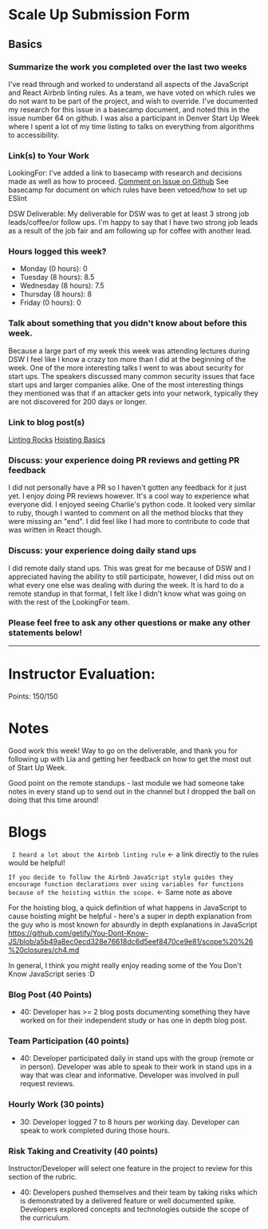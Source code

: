 # Scale Up Submission Form

## Basics

### Summarize the work you completed over the last two weeks
I've read through and worked to understand all aspects of the JavaScript and React Airbnb linting rules. As a team, we have voted on which rules we do not want to be part of the project, and wish to override. I've documented my research for this issue in a basecamp document, and noted this in the issue number 64 on github. I was also a participant in Denver Start Up Week where I spent a lot of my time listing to talks on everything from algorithms to accessibility. 

### Link(s) to Your Work

 LookingFor: I've added a link to basecamp with research and decisions made as well as how to proceed.
 [Comment on Issue on Github](https://github.com/LookingForMe/lookingForFrontEnd/issues/64)
 See basecamp for document on which rules have been vetoed/how to set up ESlint

 DSW Deliverable: My deliverable for DSW was to get at least 3 strong job leads/coffee/or follow ups. I'm happy to say that I have two strong job leads as a result of the job fair and am following up for coffee with another lead.

### Hours logged this week?

- Monday (0 hours): 0
- Tuesday (8 hours): 8.5
- Wednesday (8 hours): 7.5
- Thursday (8 hours): 8
- Friday (0 hours): 0


### Talk about something that you didn't know about before this week.
  Because a large part of my week this week was attending lectures during DSW I feel like I know a crazy ton more than I did at the beginning of the week. One of the more interesting talks I went to was about security for start ups. The speakers discussed many common security issues that face start ups and larger companies alike. One of the most interesting things they mentioned was that if an attacker gets into your network, typically they are not discovered for 200 days or longer.

### Link to blog post(s)
[Linting Rocks](https://medium.com/@lucyfox/linting-is-great-201f8aab223f#.24g234y9a)
[Hoisting Basics](https://medium.com/@lucyfox/hoisting-basics-71cd2cfd3a59#.p9s34leav)

### Discuss: your experience doing PR reviews and getting PR feedback
  I did not personally have a PR so I haven't gotten any feedback for it just yet. I enjoy doing PR reviews however. It's a cool way to experience what everyone did. I enjoyed seeing Charlie's python code. It looked very similar to ruby, though I wanted to comment on all the method blocks that they were missing an "end". I did feel like I had more to contribute to code that was written in React though.

### Discuss: your experience doing daily stand ups
  I did remote daily stand ups. This was great for me because of DSW and I appreciated having the ability to still participate, however, I did miss out on what every one else was dealing with during the week. It is hard to do a remote standup in that format, I felt like I didn't know what was going on with the rest of the LookingFor team.

### Please feel free to ask any other questions or make any other statements below!

-----

# Instructor Evaluation:

Points: 150/150

# Notes

Good work this week! Way to go on the deliverable, and thank you for following up with Lia and getting her feedback on how to get the most out of Start Up Week.

Good point on the remote standups - last module we had someone take notes in every stand up to send out in the channel but I dropped the ball on doing that this time around! 

# Blogs 

` I heard a lot about the Airbnb linting rule` <- a link directly to the rules would be helpful!

`If you decide to follow the Airbnb JavaScript style guides they encourage function declarations over using variables for functions because of the hoisting within the scope.` <- Same note as above

For the hoisting blog, a quick definition of what happens in JavaScript to cause hoisting might be helpful - here's a super in depth explanation from the guy who is most known for absurdly in depth explanations in JavaScript https://github.com/getify/You-Dont-Know-JS/blob/a5b49a8ec0ecd328e76618dc6d5eef8470ce9e81/scope%20%26%20closures/ch4.md

In general, I think you might really enjoy reading some of the You Don't Know JavaScript series :D

### Blog Post (40 Points)  
  * 40: Developer has >= 2 blog posts documenting something they have worked on for their independent study or has one in depth blog post.

### Team Participation (40 points)

  * 40: Developer participated daily in stand ups with the group (remote or in person). Developer was able to speak to their work in stand ups in a way that was clear and informative. Developer was involved in pull request reviews.

### Hourly Work (30 points)

  * 30: Developer logged 7 to 8 hours per working day. Developer can speak to work completed during those hours.

### Risk Taking and Creativity (40 points)

  Instructor/Developer will select one feature in the project to review for this section of the rubric.

  * 40: Developers pushed themselves and their team by taking risks which is demonstrated by a delivered feature or well documented spike. Developers explored concepts and technologies outside the scope of the curriculum.
